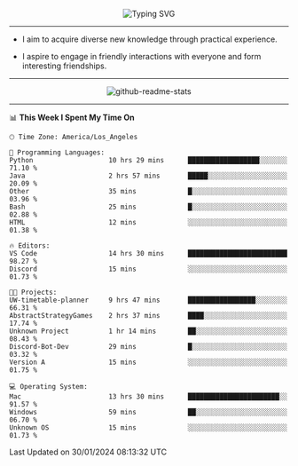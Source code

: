 <p align="center">
  <img src="https://readme-typing-svg.demolab.com?font=Fira+Code&weight=500&size=32&duration=2500&pause=1600&center=true&vCenter=true&random=false&width=1024&height=64&lines=Hi+there+%F0%9F%91%8B;I'm+delighted+you+could+make+it+here+%F0%9F%8E%89;I'm+Harry%2C+a+college+student+still+finding+my+way" alt="Typing SVG" />
</p>


---


- I aim to acquire diverse new knowledge through practical experience.

- I aspire to engage in friendly interactions with everyone and form interesting friendships.


---


<p align="center">
  <img src="https://github-readme-stats.vercel.app/api?username=Harry-Jing&show_icons=true" alt="github-readme-stats"/>
</p>


---

<!--START_SECTION:waka-->
📊 **This Week I Spent My Time On** 

```text
🕑︎ Time Zone: America/Los_Angeles

💬 Programming Languages: 
Python                   10 hrs 29 mins      ██████████████████░░░░░░░   71.10 % 
Java                     2 hrs 57 mins       █████░░░░░░░░░░░░░░░░░░░░   20.09 % 
Other                    35 mins             █░░░░░░░░░░░░░░░░░░░░░░░░   03.96 % 
Bash                     25 mins             █░░░░░░░░░░░░░░░░░░░░░░░░   02.88 % 
HTML                     12 mins             ░░░░░░░░░░░░░░░░░░░░░░░░░   01.38 % 

🔥 Editors: 
VS Code                  14 hrs 30 mins      █████████████████████████   98.27 % 
Discord                  15 mins             ░░░░░░░░░░░░░░░░░░░░░░░░░   01.73 % 

🐱‍💻 Projects: 
UW-timetable-planner     9 hrs 47 mins       █████████████████░░░░░░░░   66.31 % 
AbstractStrategyGames    2 hrs 37 mins       ████░░░░░░░░░░░░░░░░░░░░░   17.74 % 
Unknown Project          1 hr 14 mins        ██░░░░░░░░░░░░░░░░░░░░░░░   08.43 % 
Discord-Bot-Dev          29 mins             █░░░░░░░░░░░░░░░░░░░░░░░░   03.32 % 
Version A                15 mins             ░░░░░░░░░░░░░░░░░░░░░░░░░   01.75 % 

💻 Operating System: 
Mac                      13 hrs 30 mins      ███████████████████████░░   91.57 % 
Windows                  59 mins             ██░░░░░░░░░░░░░░░░░░░░░░░   06.70 % 
Unknown OS               15 mins             ░░░░░░░░░░░░░░░░░░░░░░░░░   01.73 % 
```


 Last Updated on 30/01/2024 08:13:32 UTC
<!--END_SECTION:waka-->
